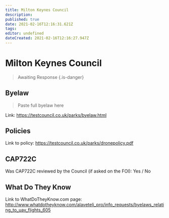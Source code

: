 ```yaml
---
title: Milton Keynes Council
description: 
published: true
date: 2021-02-16T12:16:31.621Z
tags: 
editor: undefined
dateCreated: 2021-02-16T12:16:27.947Z
---
```


# Milton Keynes Council
>  Awaiting Response
> {.is-danger}

## Byelaw
> Paste full byelaw here

Link:
https://testcouncil.co.uk/parks/byelaw.html

## Policies
Link to policy:
https://testcouncil.co.uk/parks/dronepolicy.pdf

## CAP722C

Was CAP722C reviewed by the Council (if asked on the FOI): Yes / No

## What Do They Know

Link to WhatDoTheyKnow.com page:
http://www.whatdotheyknow.com/alaveteli_pro/info_requests/byelaws_relating_to_uav_flights_605

